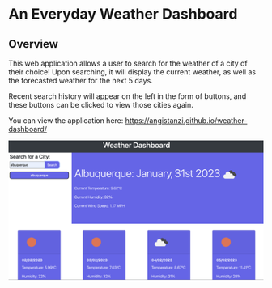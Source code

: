 # An Everyday Weather Dashboard

## Overview
This web application allows a user to search for the weather of a city of their choice! Upon searching, it will display the current weather, as well as the forecasted weather for the next 5 days. 

Recent search history will appear on the left in the form of buttons, and these buttons can be clicked to view those cities again. 

You can view the application here: https://angistanzi.github.io/weather-dashboard/

!["image of dashboard"](./assets/images/Screenshot%202023-01-31%20at%2010.21.33%20PM.png)